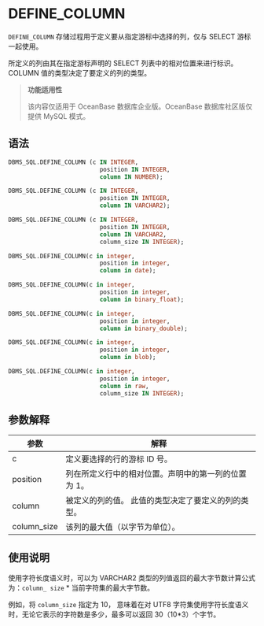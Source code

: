 DEFINE_COLUMN 
==================================

`DEFINE_COLUMN` 存储过程用于定义要从指定游标中选择的列，仅与 SELECT 游标一起使用。

所定义的列由其在指定游标声明的 SELECT 列表中的相对位置来进行标识。 COLUMN 值的类型决定了要定义的列的类型。

>**功能适用性**
>
>该内容仅适用于 OceanBase 数据库企业版。OceanBase 数据库社区版仅提供 MySQL 模式。

语法 
-----------

```sql
DBMS_SQL.DEFINE_COLUMN (c IN INTEGER,
                          position IN INTEGER,
                          column IN NUMBER);                    

DBMS_SQL.DEFINE_COLUMN (c IN INTEGER,
                          position IN INTEGER,
                          column IN VARCHAR2);      

DBMS_SQL.DEFINE_COLUMN (c IN INTEGER,
                          position IN INTEGER,
                          column IN VARCHAR2,
                          column_size IN INTEGER);      

DBMS_SQL.DEFINE_COLUMN(c in integer, 
                          position in integer, 
                          column in date); 

DBMS_SQL.DEFINE_COLUMN(c in integer, 
                          position in integer, 
                          column in binary_float);      

DBMS_SQL.DEFINE_COLUMN(c in integer, 
                          position in integer, 
                          column in binary_double);    

DBMS_SQL.DEFINE_COLUMN(c in integer, 
                          position in integer, 
                          column in blob);  

DBMS_SQL.DEFINE_COLUMN(c in integer, 
                          position in integer, 
                          column in raw,
                          column_size IN INTEGER);                           
```



参数解释 
-------------------------



|   **参数**    |           **解释**            |
|-------------|-----------------------------|
| c           | 定义要选择的行的游标 ID 号。            |
| position    | 列在所定义行中的相对位置。声明中的第一列的位置为 1。 |
| column      | 被定义的列的值。 此值的类型决定了要定义的列的类型。  |
| column_size | 该列的最大值（以字节为单位）。             |



使用说明 
-------------------------

使用字符长度语义时，可以为 VARCHAR2 类型的列值返回的最大字节数计算公式为：`column_ size` \* 当前字符集的最大字节数。

例如，将 `column_size` 指定为 10， 意味着在对 UTF8 字符集使用字符长度语义时，无论它表示的字符数是多少，最多可以返回 30（10\*3）个字节。
